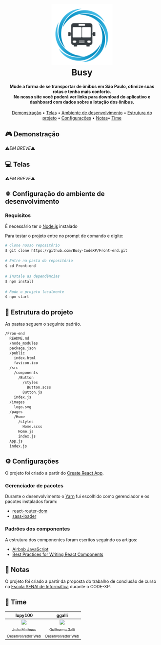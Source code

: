 <h1 align="center">
  <br>
  <a href="https://github.com/Busy-CodeXP/Front-end"><img src="https://raw.githubusercontent.com/Busy-CodeXP/Front-end/master/src/images/busyLogo.png" alt="Busy" width="200"></a>
  <br>
  Busy
  <br>
</h1>

<h4 align="center">Mude a forma de se transportar de ônibus em São Paulo, otimize suas rotas e tenha mais conforto. <br/>
No nosso site você poderá ver links para download do aplicativo e dashboard com dados sobre a lotação dos ônibus.
</h4>


<p align="center">
  <a href="#-demonstra%C3%A7%C3%A3o">Demonstração</a> •
  <a href="#-telas">Telas</a> •
  <a href="#%EF%B8%8F-configura%C3%A7%C3%A3o-do-ambiente-de--desenvolvimento">Ambiente de desenvolvimento</a> •
  <a href="#-estrutura-do-projeto">Estrutura do projeto</a> •
  <a href="#%EF%B8%8F-configura%C3%A7%C3%B5es">Configurações</a> •
  <a href="#-notas">Notas</a>•
  <a href="#-time">Time</a>
</p>

## 🎮 Demonstração
⚠️*EM BREVE*⚠️

## 💻 Telas
⚠️*EM BREVE*⚠️
	
## ⚛️ Configuração do ambiente de  desenvolvimento
### Requisitos
É necessário ter o [Node.js](https://nodejs.org/en/) instalado 

Para testar o projeto entre no prompt de comando e digite:
```bash
# Clone nosso repositório
$ git clone https://github.com/Busy-CodeXP/Front-end.git

# Entre na pasta do repositório
$ cd Front-end

# Instale as dependências
$ npm install

# Rode o projeto localmente 
$ npm start
```
## 📁 Estrutura do projeto
As pastas seguem o seguinte padrão.
```
/Fron-end
  README.md
  /node_modules
  package.json
  /public
    index.html
    favicon.ico
  /src
    /components
      /Button
        /styles
          Button.scss
        Button.js
	index.js		
  /images
    logo.svg
  /pages
    /Home
      /styles
        Home.scss
      Home.js
      index.js
  App.js
  index.js
```

## ⚙️ Configurações
O projeto foi criado a partir do [Create React App](https://github.com/facebookincubator/create-react-app).
### Gerenciador de pacotes
 Durante o desenvolvimento o [Yarn](https://yarnpkg.com/pt-BR/)  fui escolhido como gerenciador e os pacotes instalados foram:
 - [react-router-dom](https://github.com/ReactTraining/react-router/tree/master/packages/react-router-dom)
 - [sass-loader](https://github.com/webpack-contrib/sass-loader)
### Padrões dos componentes 
 A estrutura dos componentes foram escritos seguindo os artigos:
 - [Airbnb JavaScript](https://github.com/airbnb/javascript)
 - [Best Practices for Writing React Components](https://engineering.musefind.com/our-best-practices-for-writing-react-components-dec3eb5c3fc8)
 
## 📝 Notas
O projeto foi criado a partir da proposta do trabalho de conclusão de curso na [Escola SENAI de Informática](https://informatica.sp.senai.br/) durante o CODE-XP.

## 👊 Time


lupy100             |  ggalli
:-------------------------:|:-------------------------:
[<img src="https://github.com/lupy100.png" width="130px;"/><br /><sub>João Matheus</sub>](https://github.com/lupy100)<br /> <sub>Desenvolvedor Web</sub>  |  [<img src="https://github.com/ggalli.png" width="130px;"/><br /><sub>Guilherme Galli</sub>](https://github.com/ggalli)<br /> <sub>Desenvolvedor Web</sub>

